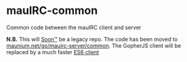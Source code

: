 # mauIRC-common
Common code between the mauIRC client and server

**N.B.** This will [Soon™](http://wowwiki.wikia.com/wiki/Soon) be a legacy repo.
The code has been moved to [maunium.net/go/mauirc-server/common](https://maunium.net/go/mauirc-server).
The GopherJS client will be replaced by a much faster [ES6 client](https://github.com/tulir/mauirc/tree/rewrite-2)
